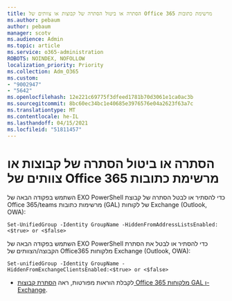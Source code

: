```yaml
---
title: הסתרה או ביטול הסתרה של קבוצות או צוותים של Office 365 מרשימת כתובות
ms.author: pebaum
author: pebaum
manager: scotv
ms.audience: Admin
ms.topic: article
ms.service: o365-administration
ROBOTS: NOINDEX, NOFOLLOW
localization_priority: Priority
ms.collection: Adm_O365
ms.custom:
- "9002947"
- "5642"
ms.openlocfilehash: 12e221c69775f3dfeed1781b70d3061e1ca0ac3b
ms.sourcegitcommit: 8bc60ec34bc1e40685e3976576e04a2623f63a7c
ms.translationtype: MT
ms.contentlocale: he-IL
ms.lasthandoff: 04/15/2021
ms.locfileid: "51811457"
---
```

# <a name="hide-or-un-hide-office-365-groups-or-teams-from-address-list"></a>הסתרה או ביטול הסתרה של קבוצות או צוותים של Office 365 מרשימת כתובות

השתמש בפקודה הבאה של EXO PowerShell כדי להסתיר או לבטל הסתרה של קבוצת Office 365/teams מרשימות כתובות (GAL) של לקוחות Exchange (Outlook, OWA):

`
    Set-UnifiedGroup -Identity GroupName -HiddenFromAddressListsEnabled:<$true> or <$false>
`

השתמש בפקודה הבאה של EXO PowerShell כדי להסתיר או לבטל את הסתרת הקבוצה/הצוותים של Office365 מלקוחות Exchange (Outlook, OWA):

`
    Set-unifiedGroup -Identity GroupName -HiddenFromExchangeClientsEnabled:<$true> or <$false>
`

- לקבלת הוראות מפורטות, ראה [הסתרת קבוצות Office 365 מלקוחות GAL ו- Exchange](https://docs.microsoft.com/schooldatasync/hide-office-365-groups-from-the-gal).
